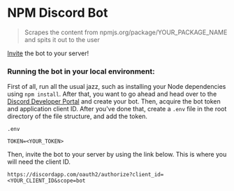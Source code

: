# NPM Discord Bot

> Scrapes the content from npmjs.org/package/YOUR_PACKAGE_NAME and spits it out to the user

[Invite](https://discordapp.com/oauth2/authorize?client_id=651235796459716651&scope=bot) the bot to your server!

### Running the bot in your local environment:

First of all, run all the usual jazz, such as installing your Node dependencies using `npm install`. After that, you want to go ahead and head over to the [Discord Developer Portal](https://discordapp.com/developers/applications/) and create your bot. Then, acquire the bot token and application client ID. After you've done that, create a `.env` file in the root directory of the file structure, and add the token.

`.env`
```env
TOKEN=<YOUR_TOKEN>
```

Then, invite the bot to your server by using the link below. This is where you will need the client ID.

`https://discordapp.com/oauth2/authorize?client_id=<YOUR_CLIENT_ID&scope=bot`
